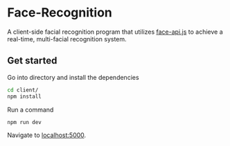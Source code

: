 # Face-Recognition
A client-side facial recognition program that utilizes [face-api.js](https://github.com/justadudewhohacks/face-api.js) to achieve a real-time, multi-facial recognition system.

## Get started

Go into directory and install the dependencies

```bash
cd client/
npm install
```

Run a command

```bash
npm run dev
```

Navigate to [localhost:5000](http://localhost:5000).

